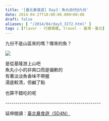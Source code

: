 ```yaml
---
title: '[臺北暴食遊] Day3：魚丸伯仔@九份'
date: 2014-04-27T18:00:00.000+08:00
draft: false
aliases: [ "/2014/04/day3_3272.html" ]
tags : [flavor - 行膳積腹, travel - 臺灣・臺北]
---
```


九份不是山區來的嗎？哪來的魚？  

[![](https://3.bp.blogspot.com/-OJ21rNE-ZNk/XDGiCxe3d1I/AAAAAAAAEh8/QQpM0wpnF4wo5y3xVDYftArPnCSxuX3BACLcBGAs/s640/73.jpg)](https://3.bp.blogspot.com/-OJ21rNE-ZNk/XDGiCxe3d1I/AAAAAAAAEh8/QQpM0wpnF4wo5y3xVDYftArPnCSxuX3BACLcBGAs/s1600/73.jpg)

是從基隆游上山吧  
魚丸小小的非爽口而是偏軟的  
有著淡淡魚香味不帶腥  
湯底較清，但鹹了點  
  
也算不錯吃的呢  
  
\-----------------------------------------------  
  
延伸閱讀：[臺北暴食遊（5D4N）](http://www.hidie.net/2014/05/5d4n.html)